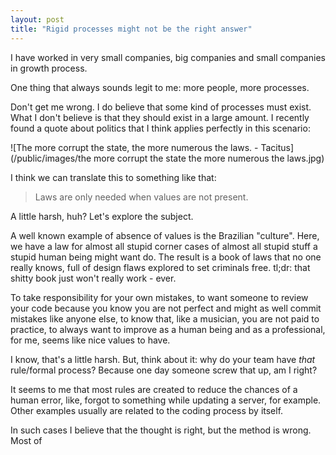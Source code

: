 ```yaml
---
layout: post
title: "Rigid processes might not be the right answer"
---
```


I have worked in very small companies, big companies and small companies
in growth process.

One thing that always sounds legit to me: more people, more processes.

Don't get me wrong. I do believe that some kind of processes must exist.
What I don't believe is that they should exist in a large amount. I recently
found a quote about politics that I think applies perfectly in this
scenario:

![The more corrupt the state, the more numerous the laws. - Tacitus](/public/images/the more corrupt the state the more numerous the laws.jpg)

I think we can translate this to something like that:

> Laws are only needed when values are not present.

A little harsh, huh? Let's explore the subject.

A well known example of absence of values is the Brazilian "culture".
Here, we have a law for almost all stupid corner cases of almost all
stupid stuff a stupid human being might want do. The result is a
book of laws that no one really knows, full
of design flaws explored to set criminals free.
tl;dr: that shitty book just won't really work - ever.


To take responsibility for your own mistakes, to want someone to
review your code because you know you are not perfect and might as well
commit mistakes like anyone else, to know that, like a musician, you are
not paid to practice, to always want to improve as a human being and as a
professional, for me, seems like nice values to have.

I know, that's a little harsh. But, think about it: why do your team have
_that_ rule/formal process? Because one day someone screw that up, am I right?

It seems to me that most rules are created to reduce the chances of a human
error, like, forgot to something while updating a server, for example. Other
examples usually are related to the coding process by itself.



In such
cases I believe that the thought is right, but the method is wrong. Most of












